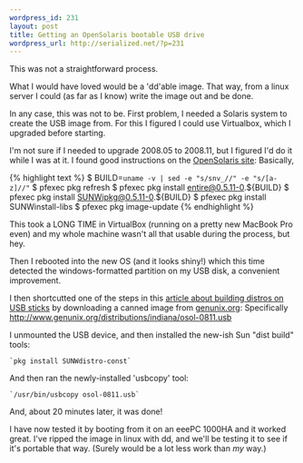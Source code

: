 ```yaml
--- 
wordpress_id: 231
layout: post
title: Getting an OpenSolaris bootable USB drive
wordpress_url: http://serialized.net/?p=231
---
```

This was not a straightforward process.

What I would have loved would be a 'dd'able image. That way, from a linux server I could (as far as I know) write the image out and be done.

In any case, this was not to be.
First problem, I needed a Solaris system to create the USB image from.
For this I figured I could use Virtualbox, which I upgraded before starting.

I'm not sure if I needed to upgrade 2008.05 to 2008.11, but I figured I'd do it while I was at it. I found good instructions on the <a href="http://www.opensolaris.org/os/project/indiana/resources/relnotes/200805/image-update/">OpenSolaris site</a>: Basically,

{% highlight text %}
$ BUILD=`uname -v | sed -e "s/snv_//" -e "s/[a-z]//"`
$ pfexec pkg refresh
$ pfexec pkg install entire@0.5.11-0.${BUILD}
$ pfexec pkg install SUNWipkg@0.5.11-0.${BUILD}
$ pfexec pkg install SUNWinstall-libs 
$ pfexec pkg image-update
{% endhighlight %}

This took a LONG TIME in VirtualBox (running on a pretty new MacBook Pro even) and my whole machine wasn't all that usable during the process, but hey.

Then I rebooted into the new OS (and it looks shiny!) which this time detected the windows-formatted partition on my USB disk, a convenient improvement.

I then shortcutted one of the steps in this <a href="http://blogs.sun.com/clayb/entry/creating_opensolaris_usb_sticks_is">article about building distros on USB sticks</a> by downloading a canned image from <a href="http://genunix.org">genunix.org</a>: Specifically <a href="http://www.genunix.org/distributions/indiana/osol-0811.usb">http://www.genunix.org/distributions/indiana/osol-0811.usb</a>

I unmounted the USB device, and then installed the new-ish Sun "dist build" tools:

    `pkg install SUNWdistro-const`

And then ran the newly-installed 'usbcopy' tool:

    `/usr/bin/usbcopy osol-0811.usb`

And, about 20 minutes later, it was done!

I have now tested it by booting from it on an eeePC 1000HA and it worked great. I've ripped the image in linux with dd, and we'll be testing it to see if it's portable that way. (Surely would be a lot less work than _my_ way.)
